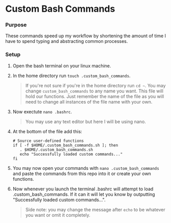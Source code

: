 # Custom Bash Commands

### Purpose
These commands speed up my workflow by shortening the
amount of time I have to spend typing and abstracting
common processes.

### Setup
1. Open the bash terminal on your linux machine.
2. In the home directory run
   `touch .custom_bash_commands`.
   
   > If you're not sure if you're in the home directory
   > run `cd ~`. You may change `custom_bash_commands`
   > to any name you want. This file will hold our
   > functions. Just remember the name of the file as
   > you will need to change all instances of the file
   > name with your own.
   
3. Now exectute `nano .bashrc`.

   > You may use any text editor but here I will be using
   > nano.

4. At the bottom of the file add this:

   ```
   # Source user-defined functions
   if [ -f $HOME/.custom_bash_commands.sh ]; then
      . $HOME/.custom_bash_commands.sh
      echo "Successfully loaded custom commands..."
   fi
   ```

5. You may now open your commands with
   `nano .custom_bash_commands` and paste the commands from
   this repo into it or create your own functions.

7. Now whenever you launch the terminal .bashrc will attempt to
   load .custom_bash_commands. If it can it will let you know
   by outputting "Successfully loaded custom commands...".

   > Side note: you may change the message after `echo` to
   > be whatever you want or omit it completely.
